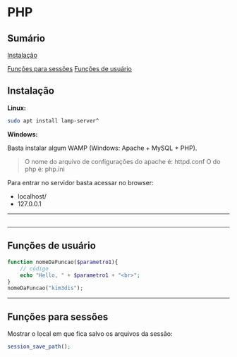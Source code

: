 # PHP

## Sumário
[Instalação](#instalação)

[Funções para sessões](#funções-para-sessões)
[Funções de usuário](#funções-de-usuário)


## Instalação
__Linux:__
```bash
sudo apt install lamp-server^
```

__Windows:__

Basta instalar algum WAMP (Windows: Apache + MySQL + PHP).

>O nome do arquivo de configurações do apache é: httpd.conf
>O do php é: php.ini

Para entrar no servidor basta acessar no browser:
- localhost/
- 127.0.0.1
***

## 


***

## Funções de usuário
```PHP
function nomeDaFuncao($parametro1){
	// código
	echo "Hello, " + $parametro1 + "<br>";
}
nomeDaFuncao("kim3dis");

```


***

## Funções para sessões
Mostrar o local em que fica salvo os arquivos da sessão:

```PHP
session_save_path();
```